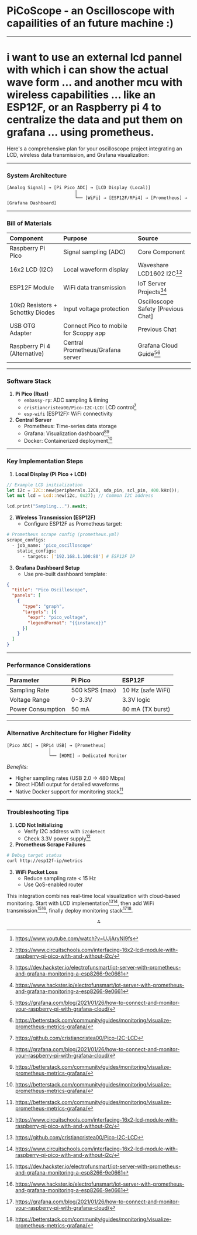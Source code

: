 # PiCoScope - an Oscilloscope with capailities of an future machine :)

---

# i want to use an external lcd pannel with which i can show the actual wave form ... and another mcu with wireless capabilities ... like an ESP12F, or an Raspberry pi 4 to centralize the data and put them on grafana ... using prometheus.

Here's a comprehensive plan for your oscilloscope project integrating an LCD, wireless data transmission, and Grafana visualization:

---

### **System Architecture**

```
[Analog Signal] → [Pi Pico ADC] → [LCD Display (Local)]
                          │
                          └── [WiFi] → [ESP12F/RPi4] → [Prometheus] → [Grafana Dashboard]
```

---

### **Bill of Materials**

| **Component** | **Purpose** | **Source** |
| :-- | :-- | :-- |
| Raspberry Pi Pico | Signal sampling (ADC) | Core Component |
| 16x2 LCD (I2C) | Local waveform display | Waveshare LCD1602 I2C[^1][^3] |
| ESP12F Module | WiFi data transmission | IoT Server Projects[^4][^6] |
| 10kΩ Resistors + Schottky Diodes | Input voltage protection | Oscilloscope Safety [Previous Chat] |
| USB OTG Adapter | Connect Pico to mobile for Scoppy app | Previous Chat |
| Raspberry Pi 4 (Alternative) | Central Prometheus/Grafana server | Grafana Cloud Guide[^5][^7] |

---

### **Software Stack**

1. **Pi Pico (Rust)**
    - `embassy-rp`: ADC sampling \& timing
    - `cristiancristea00/Pico-I2C-LCD`: LCD control[^2]
    - `esp-wifi` (ESP12F): WiFi connectivity
2. **Central Server**
    - Prometheus: Time-series data storage
    - Grafana: Visualization dashboard[^5][^7]
    - Docker: Containerized deployment[^7]

---

### **Key Implementation Steps**

1. **Local Display (Pi Pico + LCD)**
```rust
// Example LCD initialization
let i2c = I2C::new(peripherals.I2C0, sda_pin, scl_pin, 400.kHz());
let mut lcd = Lcd::new(i2c, 0x27); // Common I2C address

lcd.print("Sampling...").await;
```

2. **Wireless Transmission (ESP12F)**
    - Configure ESP12F as Prometheus target:
```bash
# Prometheus scrape config (prometheus.yml)
scrape_configs:
  - job_name: 'pico_oscilloscope'
    static_configs:
      - targets: ['192.168.1.100:80'] # ESP12F IP
```

3. **Grafana Dashboard Setup**
    - Use pre-built dashboard template:
```json
{
  "title": "Pico Oscilloscope",
  "panels": [
    {
      "type": "graph",
      "targets": [{
        "expr": "pico_voltage",
        "legendFormat": "{{instance}}"
      }]
    }
  ]
}
```

---

### **Performance Considerations**

| **Parameter** | **Pi Pico** | **ESP12F** |
| :-- | :-- | :-- |
| Sampling Rate | 500 kSPS (max) | 10 Hz (safe WiFi) |
| Voltage Range | 0-3.3V | 3.3V logic |
| Power Consumption | 50 mA | 80 mA (TX burst) |

---

### **Alternative Architecture for Higher Fidelity**

```
[Pico ADC] → [RPi4 USB] → [Prometheus]
                │
                └── [HDMI] → Dedicated Monitor
```

*Benefits:*

- Higher sampling rates (USB 2.0 → 480 Mbps)
- Direct HDMI output for detailed waveforms
- Native Docker support for monitoring stack[^7]

---

### **Troubleshooting Tips**

1. **LCD Not Initializing**
    - Verify I2C address with `i2cdetect`
    - Check 3.3V power supply[^3]
2. **Prometheus Scrape Failures**
```bash
# Debug target status
curl http://esp12f-ip/metrics
```

3. **WiFi Packet Loss**
    - Reduce sampling rate < 15 Hz
    - Use QoS-enabled router

This integration combines real-time local visualization with cloud-based monitoring. Start with LCD implementation[^2][^3], then add WiFi transmission[^4][^6], finally deploy monitoring stack[^5][^7].

<div style="text-align: center">⁂</div>

[^1]: https://www.youtube.com/watch?v=UJjAryNI9fs

[^2]: https://github.com/cristiancristea00/Pico-I2C-LCD

[^3]: https://www.circuitschools.com/interfacing-16x2-lcd-module-with-raspberry-pi-pico-with-and-without-i2c/

[^4]: https://dev.hackster.io/electrofunsmart/iot-server-with-prometheus-and-grafana-monitoring-a-esp8266-9e0661

[^5]: https://grafana.com/blog/2021/01/26/how-to-connect-and-monitor-your-raspberry-pi-with-grafana-cloud/

[^6]: https://www.hackster.io/electrofunsmart/iot-server-with-prometheus-and-grafana-monitoring-a-esp8266-9e0661

[^7]: https://betterstack.com/community/guides/monitoring/visualize-prometheus-metrics-grafana/

[^8]: https://signoz.io/guides/how-to-install-prometheus-and-grafana-on-docker/

[^9]: https://prometheus.io/docs/visualization/grafana/

[^10]: https://grafana.com/docs/grafana/latest/getting-started/get-started-grafana-prometheus/

[^11]: https://www.instructables.com/Raspberry-Pi-Pico-and-16x2-LCD/

[^12]: https://www.waveshare.com/wiki/Pico-LCD-2

[^13]: https://william.robb.scot/2020/01/25/current-monitoring-with-esp8266.html

[^14]: https://www.reddit.com/r/homeassistant/comments/vwi65w/air_quality_monitors_plug_and_play_or_diy/

[^15]: https://grafana.com/blog/2021/07/19/iot-at-your-home-work-or-data-center-with-prometheus-metrics-and-grafana-cloud/

[^16]: https://forums.raspberrypi.com/viewtopic.php?t=337732

[^17]: https://grafana.com/go/explore-prometheus-with-easy-hello-world-projects/

[^18]: https://www.linkedin.com/pulse/how-install-configure-prometheus-grafana-node-aravindhan-jayaraman

[^19]: https://grafana.com/docs/grafana/latest/fundamentals/intro-to-prometheus/

[^20]: https://www.digitalocean.com/community/tutorials/how-to-add-a-prometheus-dashboard-to-grafana

[^21]: https://prometheus.io/docs/tutorials/visualizing_metrics_using_grafana/

[^22]: https://forum.micropython.org/viewtopic.php?t=11639

[^23]: https://github.com/martinkooij/pi-pico-LCD

[^24]: https://how2electronics.com/interfacing-16x2-lcd-display-with-raspberry-pi-pico/

[^25]: https://www.waveshare.com/wiki/Pico-LCD-1.14

[^26]: https://www.reddit.com/r/raspberry_pi/comments/l62k32/picolcd_a_c_library_for_using_lcd_screens_with/

[^27]: https://www.instructables.com/IOT-Server-With-Prometheus-and-Grafana-Monitoring-/

[^28]: https://www.reddit.com/r/grafana/comments/rtkcza/grafana_prometheus_monitoring_on_a_cluster/

[^29]: https://www.alibabacloud.com/blog/observability-|-best-practices-for-centralized-data-management-of-multiple-prometheus-instances_601178

[^30]: https://linux.xvx.cz/2022/01/monitor-your-raspberry-pi-using-grafana.html

[^31]: https://blog.devops.dev/how-i-built-a-smart-home-monitoring-system-with-mqtt-go-prometheus-and-grafana-1fd91521baf8

[^32]: https://www.tomshardware.com/how-to/lcd-display-raspberry-pi-pico

[^33]: https://lib.rs/crates/lcd1602rgb-rs

[^34]: https://randomnerdtutorials.com/raspberry-pi-pico-i2c-lcd-display-micropython/

[^35]: https://github.com/joaocarvalhoopen/Raspberry_Pi_Pico_in_Rust__Proj_Template_with_RTIC_USB-Serial_UF2

[^36]: https://www.alexdwilson.dev/learning-in-public/creating-an-lcd-menu-pt1-how-to-program-a-raspberry-pi-with-rust

[^37]: https://www.youtube.com/watch?v=liwMc01LOIA

[^38]: https://www.youtube.com/watch?v=pGSkPutCKtQ

